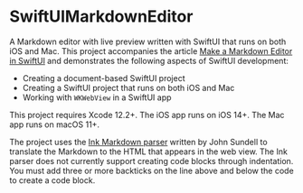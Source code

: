 # SwiftUIMarkdownEditor

A Markdown editor with live preview written with SwiftUI that runs on both iOS and Mac. This project accompanies the article [Make a Markdown Editor in SwiftUI](https://www.swiftdevjournal.com/make-a-markdown-editor-in-swiftui/) and demonstrates the following aspects of SwiftUI development:

* Creating a document-based SwiftUI project
* Creating a SwiftUI project that runs on both iOS and Mac
* Working with `WKWebView` in a SwiftUI app

This project requires Xcode 12.2+. The iOS app runs on iOS 14+. The Mac app runs on macOS 11+.

The project uses the [Ink Markdown parser](https://github.com/JohnSundell/Ink) written by John Sundell to translate the Markdown to the HTML that appears in the web view. The Ink parser does not currently support creating code blocks through indentation. You must add three or more backticks on the line above and below the code to create a code block.

